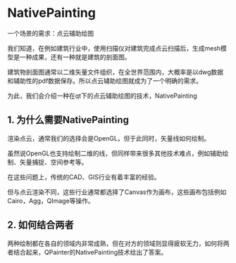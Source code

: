 # NativePainting

一个场景的需求：点云辅助绘图

我们知道，在例如建筑行业中，使用扫描仪对建筑完成点云扫描后，生成mesh模型是一种成果，还有一种就是建筑的剖面图。

建筑物剖面图通常以二维矢量文件组织，在全世界范围内，大概率是以dwg数据和辅助性的pdf数据保存。所以点云辅助绘图就成为了一个明确的需求。

为此，我们会介绍一种在qt下的点云辅助绘图的技术，NativePainting

## 1. 为什么需要NativePainting

渲染点云，通常我们的选择会是OpenGL，但于此同时，矢量线如何绘制。

虽然说OpenGL也支持绘制二维的线，但同样带来很多其他技术难点，例如辅助绘制、矢量捕捉、空间参考等。

在这些问题上，传统的CAD、GIS行业有着丰富的经验。

但与点云渲染不同，这些行业通常都选择了Canvas作为画布，这些画布包括例如Cairo，Agg，QImage等操作。

## 2. 如何结合两者

两种绘制都在各自的领域内非常成熟，但在对方的领域则显得疲软无力，如何将两者结合起来，QPainter的NativePainting技术给出了答案。

